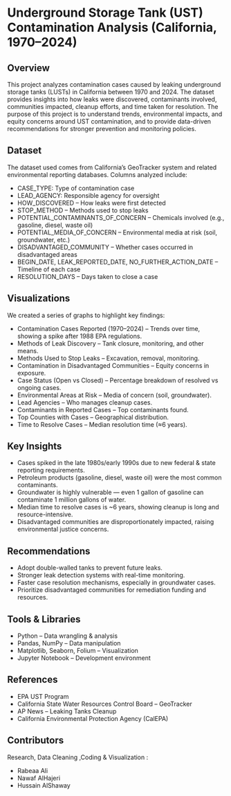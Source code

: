 # Underground Storage Tank (UST) Contamination Analysis (California, 1970–2024)

## Overview
This project analyzes contamination cases caused by leaking underground storage tanks (LUSTs) in California between 1970 and 2024.
The dataset provides insights into how leaks were discovered, contaminants involved, communities impacted, cleanup efforts, and time taken for resolution.
The purpose of this project is to understand trends, environmental impacts, and equity concerns around UST contamination, and to provide data-driven recommendations for stronger prevention and monitoring policies.

## Dataset
The dataset used comes from California’s GeoTracker system and related environmental reporting databases.
Columns analyzed include:
* CASE_TYPE: Type of contamination case
* LEAD_AGENCY: Responsible agency for oversight
* HOW_DISCOVERED – How leaks were first detected
* STOP_METHOD – Methods used to stop leaks
* POTENTIAL_CONTAMINANTS_OF_CONCERN – Chemicals involved (e.g., gasoline, diesel, waste oil)
* POTENTIAL_MEDIA_OF_CONCERN – Environmental media at risk (soil, groundwater, etc.)
* DISADVANTAGED_COMMUNITY – Whether cases occurred in disadvantaged areas
* BEGIN_DATE, LEAK_REPORTED_DATE, NO_FURTHER_ACTION_DATE – Timeline of each case
* RESOLUTION_DAYS – Days taken to close a case

## Visualizations
We created a series of graphs to highlight key findings:
* Contamination Cases Reported (1970–2024) – Trends over time, showing a spike after 1988 EPA regulations.
* Methods of Leak Discovery – Tank closure, monitoring, and other means.
* Methods Used to Stop Leaks – Excavation, removal, monitoring.
* Contamination in Disadvantaged Communities – Equity concerns in exposure.
* Case Status (Open vs Closed) – Percentage breakdown of resolved vs ongoing cases.
* Environmental Areas at Risk – Media of concern (soil, groundwater).
* Lead Agencies – Who manages cleanup cases.
* Contaminants in Reported Cases – Top contaminants found.
* Top Counties with Cases – Geographical distribution.
* Time to Resolve Cases – Median resolution time (≈6 years).

## Key Insights
* Cases spiked in the late 1980s/early 1990s due to new federal & state reporting requirements.
* Petroleum products (gasoline, diesel, waste oil) were the most common contaminants.
* Groundwater is highly vulnerable — even 1 gallon of gasoline can contaminate 1 million gallons of water.
* Median time to resolve cases is ~6 years, showing cleanup is long and resource-intensive.
* Disadvantaged communities are disproportionately impacted, raising environmental justice concerns.

## Recommendations
* Adopt double-walled tanks to prevent future leaks.
* Stronger leak detection systems with real-time monitoring.
* Faster case resolution mechanisms, especially in groundwater cases.
* Prioritize disadvantaged communities for remediation funding and resources.

## Tools & Libraries
* Python – Data wrangling & analysis
* Pandas, NumPy – Data manipulation
* Matplotlib, Seaborn, Folium – Visualization
* Jupyter Notebook – Development environment

## References
* EPA UST Program
* California State Water Resources Control Board – GeoTracker
* AP News – Leaking Tanks Cleanup
* California Environmental Protection Agency (CalEPA)

## Contributors
Research, Data Cleaning ,Coding & Visualization : 
* Rabeaa Ali
* Nawaf AlHajeri
* Hussain AlShaway

